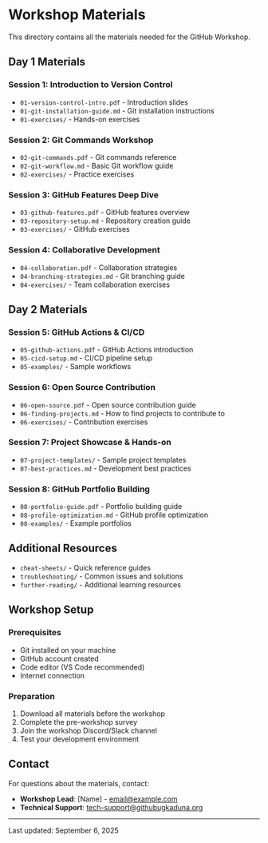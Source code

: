 # Workshop Materials

This directory contains all the materials needed for the GitHub Workshop.

## Day 1 Materials

### Session 1: Introduction to Version Control
- `01-version-control-intro.pdf` - Introduction slides
- `01-git-installation-guide.md` - Git installation instructions
- `01-exercises/` - Hands-on exercises

### Session 2: Git Commands Workshop  
- `02-git-commands.pdf` - Git commands reference
- `02-git-workflow.md` - Basic Git workflow guide
- `02-exercises/` - Practice exercises

### Session 3: GitHub Features Deep Dive
- `03-github-features.pdf` - GitHub features overview
- `03-repository-setup.md` - Repository creation guide
- `03-exercises/` - GitHub exercises

### Session 4: Collaborative Development
- `04-collaboration.pdf` - Collaboration strategies
- `04-branching-strategies.md` - Git branching guide
- `04-exercises/` - Team collaboration exercises

## Day 2 Materials

### Session 5: GitHub Actions & CI/CD
- `05-github-actions.pdf` - GitHub Actions introduction
- `05-cicd-setup.md` - CI/CD pipeline setup
- `05-examples/` - Sample workflows

### Session 6: Open Source Contribution
- `06-open-source.pdf` - Open source contribution guide
- `06-finding-projects.md` - How to find projects to contribute to
- `06-exercises/` - Contribution exercises

### Session 7: Project Showcase & Hands-on
- `07-project-templates/` - Sample project templates
- `07-best-practices.md` - Development best practices

### Session 8: GitHub Portfolio Building
- `08-portfolio-guide.pdf` - Portfolio building guide
- `08-profile-optimization.md` - GitHub profile optimization
- `08-examples/` - Example portfolios

## Additional Resources

- `cheat-sheets/` - Quick reference guides
- `troubleshooting/` - Common issues and solutions
- `further-reading/` - Additional learning resources

## Workshop Setup

### Prerequisites
- Git installed on your machine
- GitHub account created
- Code editor (VS Code recommended)
- Internet connection

### Preparation
1. Download all materials before the workshop
2. Complete the pre-workshop survey
3. Join the workshop Discord/Slack channel
4. Test your development environment

## Contact

For questions about the materials, contact:
- **Workshop Lead**: [Name] - email@example.com
- **Technical Support**: tech-support@githubugkaduna.org

---

Last updated: September 6, 2025
